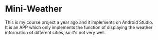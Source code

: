 Mini-Weather
=============
This is my course project a year ago and it implements on Android Studio.<br>
It is an APP which only implements the function of displaying the weather information of different cities, so it's not very well.
